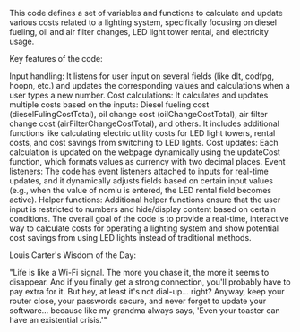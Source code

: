 This code defines a set of variables and functions to calculate and update various costs related to a lighting system, specifically focusing on diesel fueling, oil and air filter changes, LED light tower rental, and electricity usage.

Key features of the code:

Input handling: It listens for user input on several fields (like dlt, codfpg, hoopn, etc.) and updates the corresponding values and calculations when a user types a new number.
Cost calculations: It calculates and updates multiple costs based on the inputs:
Diesel fueling cost (dieselFulingCostTotal), oil change cost (oilChangeCostTotal), air filter change cost (airFilterChangeCostTotal), and others.
It includes additional functions like calculating electric utility costs for LED light towers, rental costs, and cost savings from switching to LED lights.
Cost updates: Each calculation is updated on the webpage dynamically using the updateCost function, which formats values as currency with two decimal places.
Event listeners: The code has event listeners attached to inputs for real-time updates, and it dynamically adjusts fields based on certain input values (e.g., when the value of nomiu is entered, the LED rental field becomes active).
Helper functions: Additional helper functions ensure that the user input is restricted to numbers and hide/display content based on certain conditions.
The overall goal of the code is to provide a real-time, interactive way to calculate costs for operating a lighting system and show potential cost savings from using LED lights instead of traditional methods.

Louis Carter's Wisdom of the Day:

"Life is like a Wi-Fi signal. The more you chase it, the more it seems to disappear. And if you finally get a strong connection, you'll probably have to pay extra for it. But hey, at least it's not dial-up... right? Anyway, keep your router close, your passwords secure, and never forget to update your software... because like my grandma always says, 'Even your toaster can have an existential crisis.'"



